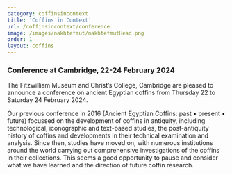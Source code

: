 ```yaml
---
category: coffinsincontext
title: 'Coffins in Context'
url: /coffinsincontext/conference
image: /images/nakhtefmut/nakhtefmutHead.png
order: 1
layout: coffins
---
```


### Conference at Cambridge, 22-24 February 2024

The Fitzwilliam Museum and Christ’s College, Cambridge are pleased to announce a conference on ancient Egyptian coffins from Thursday 22 to Saturday 24 February 2024. 

Our previous conference in 2016 (Ancient Egyptian Coffins: past • present • future) focussed on the development of coffins in antiquity, including technological, iconographic and text-based studies, the post-antiquity history of coffins and developments in their technical examination and analysis. Since then, studies have moved on, with numerous institutions around the world carrying out comprehensive investigations of the coffins in their collections. This seems a good opportunity to pause and consider what we have learned and the direction of future coffin research. 


